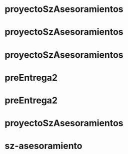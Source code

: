 # proyectoSzAsesoramientos
# proyectoSzAsesoramientos
# proyectoSzAsesoramientos
# preEntrega2
# preEntrega2
# proyectoSzAsesoramientos
# sz-asesoramiento
